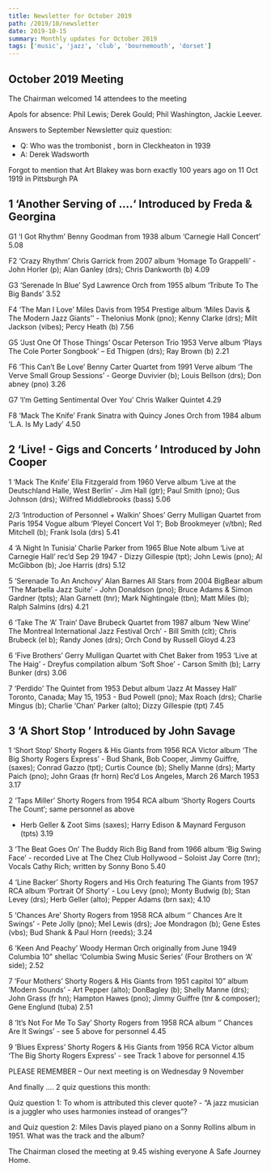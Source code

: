 ```yaml
---
title: Newsletter for October 2019
path: /2019/10/newsletter
date: 2019-10-15
summary: Monthly updates for October 2019
tags: ['music', 'jazz', 'club', 'bournemouth', 'dorset']
---
```


## October 2019 Meeting

The Chairman welcomed 14 attendees to the meeting

Apols for absence: Phil Lewis; Derek Gould; Phil Washington, Jackie Leever.

Answers to September Newsletter quiz question: 

- Q: Who was the trombonist , born in Cleckheaton in
1939
- A: Derek Wadsworth

Forgot to mention that Art Blakey was born exactly 100 years ago on 11 Oct 1919 in Pittsburgh PA

## 1 ‘Another Serving of ….‘ Introduced by Freda & Georgina

G1 ‘I Got Rhythm’ Benny Goodman from 1938 album ‘Carnegie Hall Concert’ 5.08

F2 ‘Crazy Rhythm’ Chris Garrick from 2007 album ‘Homage To Grappelli’ - John Horler (p); Alan Ganley (drs);
Chris Dankworth (b) 4.09

G3 ‘Serenade In Blue’ Syd Lawrence Orch from 1955 album ‘Tribute To The Big Bands’ 3.52

F4 ‘The Man I Love’ Miles Davis from 1954 Prestige album ‘Miles Davis & The Modern Jazz Giants’’ - Thelonius
Monk (pno); Kenny Clarke (drs); Milt Jackson (vibes); Percy Heath (b) 7.56

G5 ‘Just One Of Those Things’ Oscar Peterson Trio 1953 Verve album ‘Plays The Cole Porter Songbook’ – Ed
Thigpen (drs); Ray Brown (b) 2.21

F6 ‘This Can’t Be Love’ Benny Carter Quartet from 1991 Verve album ‘The Verve Small Group Sessions’ -
George Duvivier (b); Louis Bellson (drs); Don abney (pno) 3.26

G7 ‘I’m Getting Sentimental Over You’ Chris Walker Quintet 4.29

F8 ‘Mack The Knife’ Frank Sinatra with Quincy Jones Orch from 1984 album ‘L.A. Is My Lady’ 4.50

## 2 ‘Live! - Gigs and Concerts ’ Introduced by John Cooper

1 ‘Mack The Knife’ Ella Fitzgerald from 1960 Verve album ‘Live at the Deutschland Halle, West Berlin’ - Jim Hall
(gtr); Paul Smith (pno); Gus Johnson (drs); Wilfred Middlebrooks (bass) 5.06

2/3 ‘Introduction of Personnel + Walkin’ Shoes’ Gerry Mulligan Quartet from Paris 1954 Vogue album ‘Pleyel
Concert Vol 1‘; Bob Brookmeyer (v/tbn); Red Mitchell (b); Frank Isola (drs) 5.41

4 ‘A Night In Tunisia’ Charlie Parker from 1965 Blue Note album ‘Live at Carnegie Hall’ rec’d Sep 29 1947 -
Dizzy Gillespie (tpt); John Lewis (pno); Al McGibbon (b); Joe Harris (drs) 5.12

5 ‘Serenade To An Anchovy’ Alan Barnes All Stars from 2004 BigBear album ‘The Marbella Jazz Suite’ - John
Donaldson (pno); Bruce Adams & Simon Gardner (tpts); Alan Garnett (tnr); Mark Nightingale (tbn); Matt Miles (b);
Ralph Salmins (drs) 4.21

6 ‘Take The ‘A’ Train’ Dave Brubeck Quartet from 1987 album ‘New Wine’ The Montreal International Jazz
Festival Orch’ - Bill Smith (clt); Chris Brubeck (el b); Randy Jones (drs); Orch Cond by Russell Gloyd 4.23

6 ‘Five Brothers’ Gerry Mulligan Quartet with Chet Baker from 1953 ‘Live at The Haig’ - Dreyfus compilation
album ‘Soft Shoe’ - Carson Smith (b); Larry Bunker (drs) 3.06

7 ‘Perdido’ The Quintet from 1953 Debut album ‘Jazz At Massey Hall’ Toronto, Canada; May 15, 1953 - Bud
Powell (pno); Max Roach (drs); Charlie Mingus (b); Charlie ‘Chan’ Parker (alto); Dizzy Gillespie (tpt) 7.45

## 3 ‘A Short Stop ’ Introduced by John Savage

1 ‘Short Stop’ Shorty Rogers & His Giants from 1956 RCA Victor album ‘The Big Shorty Rogers Express’ - Bud
Shank, Bob Cooper, Jimmy Guiffre, (saxes); Conrad Gazzo (tpt); Curtis Counce (b); Shelly Manne (drs); Marty
Paich (pno); John Graas (fr horn) Rec’d Los Angeles, March 26 March 1953 3.17

2 ‘Taps Miller’ Shorty Rogers from 1954 RCA album ‘Shorty Rogers Courts The Count‘; same personnel as above
+ Herb Geller & Zoot Sims (saxes); Harry Edison & Maynard Ferguson (tpts) 3.19

3 ‘The Beat Goes On’ The Buddy Rich Big Band from 1966 album ‘Big Swing Face’ - recorded Live at The Chez
Club Hollywood – Soloist Jay Corre (tnr); Vocals Cathy Rich; written by Sonny Bono 5.40

4 ‘Line Backer’ Shorty Rogers and His Orch featuring The Giants from 1957 RCA album ‘Portrait Of Shorty’ -
Lou Levy (pno); Monty Budwig (b); Stan Levey (drs); Herb Geller (alto); Pepper Adams (brn sax); 4.10

5 ‘Chances Are’ Shorty Rogers from 1958 RCA album ‘’ Chances Are It Swings’ - Pete Jolly (pno); Mel Lewis
(drs); Joe Mondragon (b); Gene Estes (vbs); Bud Shank & Paul Horn (reeds); 3.24

6 ‘Keen And Peachy’ Woody Herman Orch originally from June 1949 Columbia 10” shellac ‘Columbia Swing
Music Series’ (Four Brothers on ‘A’ side); 2.52

7 ‘Four Mothers’ Shorty Rogers & His Giants from 1951 capitol 10” album ‘Modern Sounds’ - Art Pepper (alto);
DonBagley (b); Shelly Manne (drs); John Grass (fr hn); Hampton Hawes (pno); Jimmy Guiffre (tnr & composer);
Gene Englund (tuba) 2.51

8 ‘It’s Not For Me To Say’ Shorty Rogers from 1958 RCA album ‘’ Chances Are It Swings’ - see 5 above for
personnel 4.45

9 ‘Blues Express’ Shorty Rogers & His Giants from 1956 RCA Victor album ‘The Big Shorty Rogers Express’ -
see Track 1 above for personnel 4.15

PLEASE REMEMBER – Our next meeting is on Wednesday 9 November

And finally …. 2 quiz questions this month:

Quiz question 1: To whom is attributed this clever quote? - “A jazz musician is a
juggler who uses harmonies instead of oranges”?

and Quiz question 2: Miles Davis played piano on a Sonny Rollins album in 1951. What
was the track and the album?

The Chairman closed the meeting at 9.45 wishing everyone A Safe Journey Home.